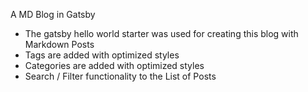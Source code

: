 A MD Blog in Gatsby 

- The gatsby hello world starter was used for creating this blog with Markdown Posts
- Tags are added with optimized styles
- Categories are added with optimized styles
- Search / Filter functionality to the List of Posts